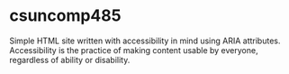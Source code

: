# csuncomp485
Simple HTML site written with accessibility in mind using ARIA attributes. Accessibility is the practice of making content usable by everyone, regardless of ability or disability.
